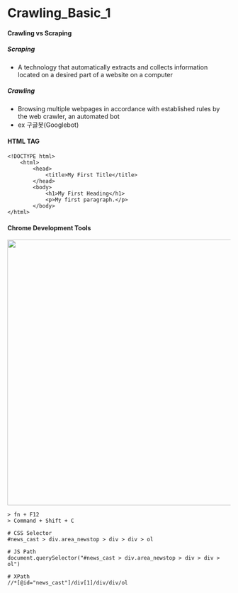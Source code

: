 # Crawling_Basic_1

#### Crawling vs Scraping
##### Scraping
* A technology that automatically extracts and collects information located on a desired part of a website on a computer
##### Crawling
* Browsing multiple webpages in accordance with established rules by the web crawler, an automated bot
* ex 구글봇(Googlebot)

#### HTML TAG

```
<!DOCTYPE html>
    <html>
        <head>
            <title>My First Title</title>
        </head>
        <body>
            <h1>My First Heading</h1>
            <p>My first paragraph.</p>
        </body>
</html>
```

#### Chrome Development Tools

<img width="600" src="https://user-images.githubusercontent.com/44635266/61855741-9c129a80-aefb-11e9-9cdf-c8e9174b392d.png">

```
> fn + F12
> Command + Shift + C

# CSS Selector
#news_cast > div.area_newstop > div > div > ol

# JS Path
document.querySelector("#news_cast > div.area_newstop > div > div > ol")

# XPath
//*[@id="news_cast"]/div[1]/div/div/ol
```